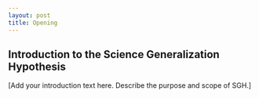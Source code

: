 ```yaml
---
layout: post
title: Opening
---
```

## Introduction to the Science Generalization Hypothesis

[Add your introduction text here. Describe the purpose and scope of SGH.]
